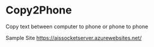 # Copy2Phone
Copy text between computer to phone or phone to phone

Sample Site
https://aissocketserver.azurewebsites.net/

